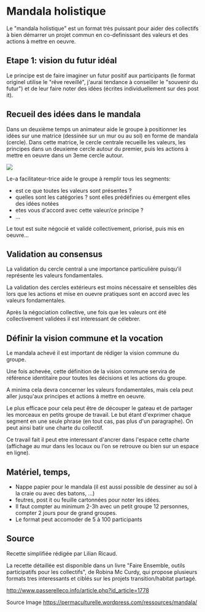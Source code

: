 <!--

---
title: Mandala holistique 
description: Le "mandala holistique" est un format très puissant pour aider des collectifs à bien démarrer un projet commun en co-definissant des valeurs et des actions à mettre en oeuvre.
image_url: https://github.com/multibao/contributions/blob/master/media/LR-mandalaholistique.jpg?raw=true
---

-->

# Mandala holistique

Le "mandala holistique" est un format très puissant pour aider des collectifs à bien démarrer un projet commun en co-definissant des valeurs et des actions à mettre en oeuvre.

## Etape 1: vision du futur idéal

Le principe est de faire imaginer un futur positif  aux participants (le format originel utilise le "rêve reveillé", j'aurai tendance à conseiller le "souvenir du futur") et de leur faire noter des idées (écrites individuellement sur des post it).

## Recueil des idées dans le mandala

Dans un deuxième temps un animateur aide le groupe à positionner les idées sur une matrice (dessinée sur un mur ou au sol) en forme de mandala (cercle). Dans cette matrice, le cercle centrale recueille les valeurs, les principes dans un deuxieme cercle autour du premier, puis les actions à mettre en oeuvre dans un 3eme cercle autour.

<img src="https://permaculturelle.files.wordpress.com/2011/09/dscf45801.jpg">

Le-a facilitateur-trice aide le groupe à remplir tous les segments:
- est ce que toutes les valeurs sont présentes ?
- quelles sont les catégories ? sont elles prédéfinies ou émergent elles des idées notées
- etes vous d'accord avec cette valeur/ce principe ?
- ...

Le tout est suite négocié et validé collectivement, priorisé, puis mis en oeuvre...

## Validation au consensus

La validation du cercle central a une importance particulière puisqu'il représente les valeurs fondamentales.

La validation des cercles extérieurs est moins nécessaire et senseibles dès lors que les actions et mise en ouevre pratiques sont en accord avec les valeurs fondamentales.

Après la négociation collective, une fois que les valeurs ont été collectivement validées il est interessant de célebrer.

## Définir la vision commune et la vocation

Le mandala achevé il est important de rédiger la vision commune du groupe. 

Une fois achevée, cette définition de la vision commune servira de référence identitaire pour toutes les décisions et les actions du groupe.

A minima cela devra concerner les valeurs fondamentales, mais cela peut aller jusqu'aux principes et actions à mettre en oeuvre.

Le plus efficace pour cela peut être de découper le gateau et de partager les morceaux en petits groupe de travail. Le but étant d'exprimer chaque segment en une seule phrase (en tout cas, pas plus d'un paragraphe). On peut ainsi batir une charte du collectif.

Ce travail fait il peut etre interessant d'ancrer dans l'espace cette charte (affichage au mur dans les locaux ou l'on se retrouve ou bien sur un espace en ligne).

## Matériel, temps,

- Nappe papier pour le mandala (il est aussi possible de dessiner au sol à la craie ou avec des batons, ...)
- feutres, post it ou feuille cartonnées pour noter les idées.
- Il  faut compter au minimum 2-3h avec un petit groupe 12 personnes, compter 2 jours pour de grand groupes.
- Le format peut accomoder de 5 à 100 participants



## Source

Recette simplifiée rédigée par Lilian Ricaud.

La recette détaillée est disponible dans un livre "Faire Ensemble, outils participatifs pour les collectifs", de Robina Mc Curdy, qui propose plusieurs formats tres interessants et ciblés sur les projets transition/habitat partagé.

http://www.passerelleco.info/article.php?id_article=1778

Source Image
https://permaculturelle.wordpress.com/ressources/mandala/

